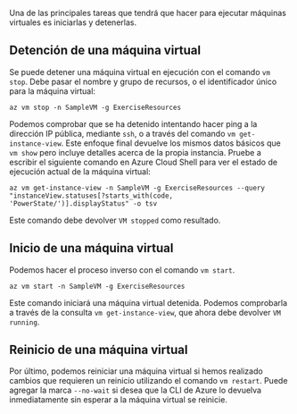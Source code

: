 Una de las principales tareas que tendrá que hacer para ejecutar máquinas virtuales es iniciarlas y detenerlas.

## <a name="stopping-a-vm"></a>Detención de una máquina virtual

Se puede detener una máquina virtual en ejecución con el comando `vm stop`. Debe pasar el nombre y grupo de recursos, o el identificador único para la máquina virtual:

```azurecli
az vm stop -n SampleVM -g ExerciseResources
```

Podemos comprobar que se ha detenido intentando hacer ping a la dirección IP pública, mediante `ssh`, o a través del comando `vm get-instance-view`. Este enfoque final devuelve los mismos datos básicos que `vm show` pero incluye detalles acerca de la propia instancia. Pruebe a escribir el siguiente comando en Azure Cloud Shell para ver el estado de ejecución actual de la máquina virtual:

```azurecli
az vm get-instance-view -n SampleVM -g ExerciseResources --query "instanceView.statuses[?starts_with(code, 'PowerState/')].displayStatus" -o tsv
```

Este comando debe devolver `VM stopped` como resultado.

## <a name="starting-a-vm"></a>Inicio de una máquina virtual

Podemos hacer el proceso inverso con el comando `vm start`.

```azurecli
az vm start -n SampleVM -g ExerciseResources
```

Este comando iniciará una máquina virtual detenida. Podemos comprobarla a través de la consulta `vm get-instance-view`, que ahora debe devolver `VM running`.

## <a name="restarting-a-vm"></a>Reinicio de una máquina virtual

Por último, podemos reiniciar una máquina virtual si hemos realizado cambios que requieren un reinicio utilizando el comando `vm restart`. Puede agregar la marca `--no-wait` si desea que la CLI de Azure lo devuelva inmediatamente sin esperar a la máquina virtual se reinicie.

